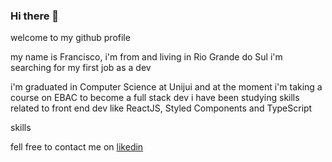 ### Hi there 👋
welcome to my github profile

my name is Francisco, i'm from and living in Rio Grande do Sul
i'm searching for my first job as a dev

i'm graduated in Computer Science at Unijui and at the moment i'm taking a course on EBAC to become a full stack dev
i have been studying skills related to front end dev like ReactJS, Styled Components and TypeScript

skills

fell free to contact me on [likedin](https://www.linkedin.com/in/francisco-berti-da-cruz/)


<!--
**franciscofbc/franciscofbc** is a ✨ _special_ ✨ repository because its `README.md` (this file) appears on your GitHub profile.

Here are some ideas to get you started:

- 🔭 I’m currently working on ...
- 🌱 I’m currently learning ...
- 👯 I’m looking to collaborate on ...
- 🤔 I’m looking for help with ...
- 💬 Ask me about ...
- 📫 How to reach me: ...
- 😄 Pronouns: ...
- ⚡ Fun fact: ...
-->
